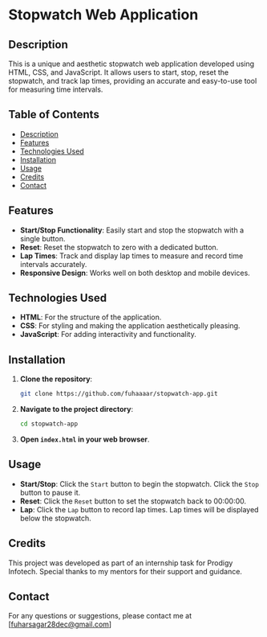 # Stopwatch Web Application

## Description
This is a unique and aesthetic stopwatch web application developed using HTML, CSS, and JavaScript. It allows users to start, stop, reset the stopwatch, and track lap times, providing an accurate and easy-to-use tool for measuring time intervals.

## Table of Contents
- [Description](#description)
- [Features](#features)
- [Technologies Used](#technologies-used)
- [Installation](#installation)
- [Usage](#usage)
- [Credits](#credits)
- [Contact](#contact)

## Features
- **Start/Stop Functionality**: Easily start and stop the stopwatch with a single button.
- **Reset**: Reset the stopwatch to zero with a dedicated button.
- **Lap Times**: Track and display lap times to measure and record time intervals accurately.
- **Responsive Design**: Works well on both desktop and mobile devices.

## Technologies Used
- **HTML**: For the structure of the application.
- **CSS**: For styling and making the application aesthetically pleasing.
- **JavaScript**: For adding interactivity and functionality.

## Installation
1. **Clone the repository**:
    ```bash
    git clone https://github.com/fuhaaaar/stopwatch-app.git
    ```
2. **Navigate to the project directory**:
    ```bash
    cd stopwatch-app
    ```

3. **Open `index.html` in your web browser**.

## Usage
- **Start/Stop**: Click the `Start` button to begin the stopwatch. Click the `Stop` button to pause it.
- **Reset**: Click the `Reset` button to set the stopwatch back to 00:00:00.
- **Lap**: Click the `Lap` button to record lap times. Lap times will be displayed below the stopwatch.

## Credits
This project was developed as part of an internship task for Prodigy Infotech. Special thanks to my mentors for their support and guidance.

## Contact
For any questions or suggestions, please contact me at [fuharsagar28dec@gmail.com]

